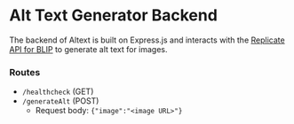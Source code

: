 # Alt Text Generator Backend

The backend of Altext is built on Express.js and interacts with the [Replicate API for BLIP](https://replicate.com/salesforce/blip) to generate alt text for images.

### Routes

- `/healthcheck` (GET)
- `/generateAlt` (POST) 
    - Request body: `{"image":"<image URL>"}`